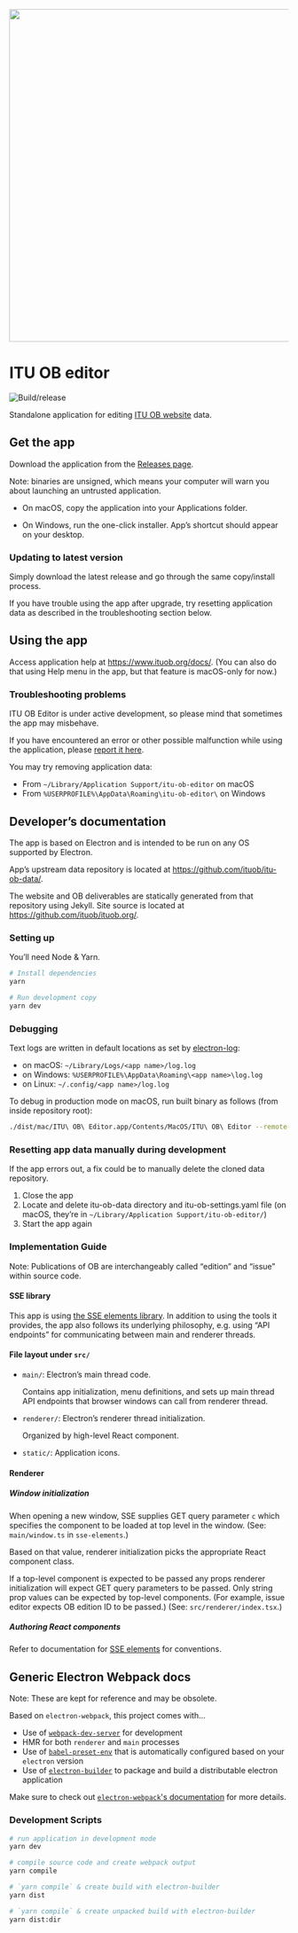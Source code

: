 <img src="docs/HomeWindowScreenshot.png?raw=true" width="600">

# ITU OB editor

![Build/release](https://github.com/ituob/itu-ob-editor/workflows/Build/release/badge.svg)

Standalone application for editing [ITU OB website](https://ituob.org) data.

## Get the app

Download the application from the [Releases page](https://github.com/ituob/itu-ob-editor/releases/).

Note: binaries are unsigned, which means your computer will warn you about launching an untrusted application.

* On macOS, copy the application into your Applications folder.

* On Windows, run the one-click installer. App’s shortcut should appear on your desktop.

### Updating to latest version

Simply download the latest release and go through the same copy/install process.

If you have trouble using the app after upgrade, try resetting application data
as described in the troubleshooting section below.

## Using the app

Access application help at https://www.ituob.org/docs/.
(You can also do that using Help menu in the app, but that feature is macOS-only for now.)

### Troubleshooting problems

ITU OB Editor is under active development, so please mind that sometimes the app may misbehave.

If you have encountered an error or other possible malfunction while using the application,
please [report it here](https://github.com/ituob/itu-ob-editor/issues/new/choose).

You may try removing application data:

* From `~/Library/Application Support/itu-ob-editor` on macOS
* From `%USERPROFILE%\AppData\Roaming\itu-ob-editor\` on Windows

## Developer’s documentation

The app is based on Electron and is intended to be run on any OS supported by Electron.

App’s upstream data repository is located at https://github.com/ituob/itu-ob-data/.

The website and OB deliverables are statically generated from that repository using Jekyll.
Site source is located at https://github.com/ituob/ituob.org/.

### Setting up

You’ll need Node & Yarn.

```bash
# Install dependencies
yarn

# Run development copy
yarn dev
```

### Debugging

Text logs are written in default locations as set
by [electron-log](https://github.com/megahertz/electron-log/tree/v3.0.9):

* on macOS: `~/Library/Logs/<app name>/log.log`
* on Windows: `%USERPROFILE%\AppData\Roaming\<app name>\log.log`
* on Linux: `~/.config/<app name>/log.log`

To debug in production mode on macOS, run built binary as follows
(from inside repository root):

```bash
./dist/mac/ITU\ OB\ Editor.app/Contents/MacOS/ITU\ OB\ Editor --remote-debugging-port=8315
```

### Resetting app data manually during development

If the app errors out, a fix could be to manually delete the cloned data repository.

1. Close the app
2. Locate and delete itu-ob-data directory and itu-ob-settings.yaml file
   (on macOS, they’re in `~/Library/Application Support/itu-ob-editor/`)
3. Start the app again

### Implementation Guide

Note: Publications of OB are interchangeably called “edition” and “issue” within source code.

#### SSE library

This app is using [the SSE elements library](https://github.com/riboseinc/sse-elements).
In addition to using the tools it provides, the app also follows its underlying philosophy,
e.g. using “API endpoints” for communicating between main and renderer threads.

#### File layout under `src/`

* `main/`: Electron’s main thread code.

  Contains app initialization, menu definitions, and sets up main thread API endpoints
  that browser windows can call from renderer thread.

* `renderer/`: Electron’s renderer thread initialization.

  Organized by high-level React component.

* `static/`: Application icons.

#### Renderer

##### Window initialization

When opening a new window, SSE supplies GET query parameter `c`
which specifies the component to be loaded at top level in the window.
(See: `main/window.ts` in `sse-elements`.)

Based on that value, renderer initialization picks
the appropriate React component class.

If a top-level component is expected to be passed any props
renderer initialization will expect GET query parameters to be passed.
Only string prop values can be expected by top-level components.
(For example, issue editor expects OB edition ID to be passed.)
(See: `src/renderer/index.tsx`.)

##### Authoring React components

Refer to documentation for [SSE elements](https://github.com/riboseinc/sse-elements/)
for conventions.

## Generic Electron Webpack docs

Note: These are kept for reference and may be obsolete.

Based on `electron-webpack`, this project comes with...

* Use of [`webpack-dev-server`](https://github.com/webpack/webpack-dev-server) for development
* HMR for both `renderer` and `main` processes
* Use of [`babel-preset-env`](https://github.com/babel/babel-preset-env) that is automatically configured based on your `electron` version
* Use of [`electron-builder`](https://github.com/electron-userland/electron-builder) to package and build a distributable electron application

Make sure to check out [`electron-webpack`'s documentation](https://webpack.electron.build/) for more details.

### Development Scripts

```bash
# run application in development mode
yarn dev

# compile source code and create webpack output
yarn compile

# `yarn compile` & create build with electron-builder
yarn dist

# `yarn compile` & create unpacked build with electron-builder
yarn dist:dir
```
